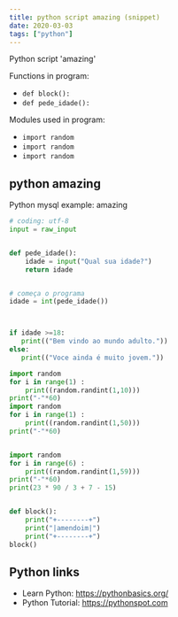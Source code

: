 ```yaml
---
title: python script amazing (snippet)
date: 2020-03-03
tags: ["python"]
---
```

Python script 'amazing'

Functions in program: 
* `def block():`
* `def pede_idade():`

Modules used in program: 
* `import random`
* `import random`
* `import random`

## python amazing

Python mysql example: amazing

```python
# coding: utf-8 
input = raw_input


def pede_idade():
    idade = input("Qual sua idade?")
    return idade


# começa o programa
idade = int(pede_idade()) 



if idade >=18:
   print(("Bem vindo ao mundo adulto."))
else:
   print(("Voce ainda é muito jovem."))

import random
for i in range(1) :
    print((random.randint(1,10)))
print("-"*60)
import random
for i in range(1) :
	print((random.randint(1,50)))
print("-"*60)


import random
for i in range(6) :
    print((random.randint(1,59)))
print("-"*60)
print(23 * 90 / 3 + 7 - 15)


def block():
	print("+--------+")
	print("|amendoim|")
	print("+--------+")
block()


```

## Python links

- Learn Python: https://pythonbasics.org/
- Python Tutorial: https://pythonspot.com
